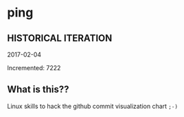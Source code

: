 # ping

## HISTORICAL ITERATION
2017-02-04

Incremented: 7222

## What is this?? 
Linux skills to hack the github commit visualization chart `;-)`

